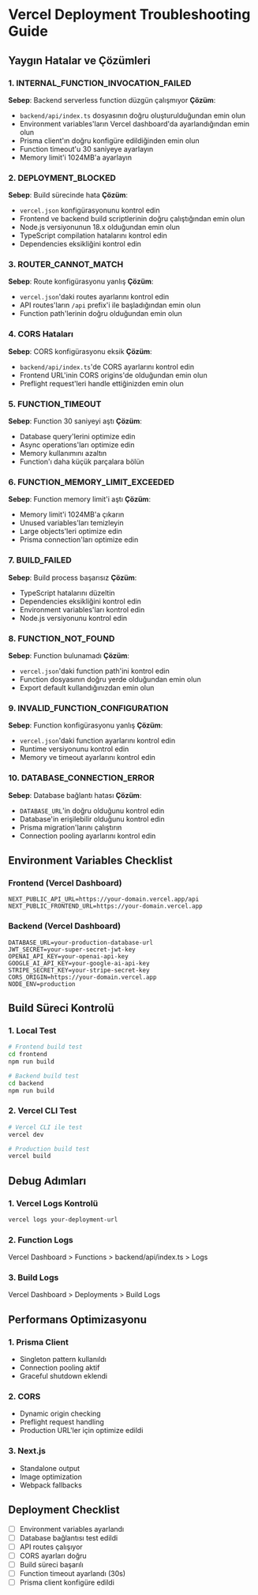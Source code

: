 # Vercel Deployment Troubleshooting Guide

## Yaygın Hatalar ve Çözümleri

### 1. INTERNAL_FUNCTION_INVOCATION_FAILED
**Sebep**: Backend serverless function düzgün çalışmıyor
**Çözüm**: 
- `backend/api/index.ts` dosyasının doğru oluşturulduğundan emin olun
- Environment variables'ların Vercel dashboard'da ayarlandığından emin olun
- Prisma client'ın doğru konfigüre edildiğinden emin olun
- Function timeout'u 30 saniyeye ayarlayın
- Memory limit'i 1024MB'a ayarlayın

### 2. DEPLOYMENT_BLOCKED
**Sebep**: Build sürecinde hata
**Çözüm**:
- `vercel.json` konfigürasyonunu kontrol edin
- Frontend ve backend build scriptlerinin doğru çalıştığından emin olun
- Node.js versiyonunun 18.x olduğundan emin olun
- TypeScript compilation hatalarını kontrol edin
- Dependencies eksikliğini kontrol edin

### 3. ROUTER_CANNOT_MATCH
**Sebep**: Route konfigürasyonu yanlış
**Çözüm**:
- `vercel.json`'daki routes ayarlarını kontrol edin
- API routes'ların `/api` prefix'i ile başladığından emin olun
- Function path'lerinin doğru olduğundan emin olun

### 4. CORS Hataları
**Sebep**: CORS konfigürasyonu eksik
**Çözüm**:
- `backend/api/index.ts`'de CORS ayarlarını kontrol edin
- Frontend URL'inin CORS origins'de olduğundan emin olun
- Preflight request'leri handle ettiğinizden emin olun

### 5. FUNCTION_TIMEOUT
**Sebep**: Function 30 saniyeyi aştı
**Çözüm**:
- Database query'lerini optimize edin
- Async operations'ları optimize edin
- Memory kullanımını azaltın
- Function'ı daha küçük parçalara bölün

### 6. FUNCTION_MEMORY_LIMIT_EXCEEDED
**Sebep**: Function memory limit'i aştı
**Çözüm**:
- Memory limit'i 1024MB'a çıkarın
- Unused variables'ları temizleyin
- Large objects'leri optimize edin
- Prisma connection'ları optimize edin

### 7. BUILD_FAILED
**Sebep**: Build process başarısız
**Çözüm**:
- TypeScript hatalarını düzeltin
- Dependencies eksikliğini kontrol edin
- Environment variables'ları kontrol edin
- Node.js versiyonunu kontrol edin

### 8. FUNCTION_NOT_FOUND
**Sebep**: Function bulunamadı
**Çözüm**:
- `vercel.json`'daki function path'ini kontrol edin
- Function dosyasının doğru yerde olduğundan emin olun
- Export default kullandığınızdan emin olun

### 9. INVALID_FUNCTION_CONFIGURATION
**Sebep**: Function konfigürasyonu yanlış
**Çözüm**:
- `vercel.json`'daki function ayarlarını kontrol edin
- Runtime versiyonunu kontrol edin
- Memory ve timeout ayarlarını kontrol edin

### 10. DATABASE_CONNECTION_ERROR
**Sebep**: Database bağlantı hatası
**Çözüm**:
- `DATABASE_URL`'in doğru olduğunu kontrol edin
- Database'in erişilebilir olduğunu kontrol edin
- Prisma migration'larını çalıştırın
- Connection pooling ayarlarını kontrol edin

## Environment Variables Checklist

### Frontend (Vercel Dashboard)
```
NEXT_PUBLIC_API_URL=https://your-domain.vercel.app/api
NEXT_PUBLIC_FRONTEND_URL=https://your-domain.vercel.app
```

### Backend (Vercel Dashboard)
```
DATABASE_URL=your-production-database-url
JWT_SECRET=your-super-secret-jwt-key
OPENAI_API_KEY=your-openai-api-key
GOOGLE_AI_API_KEY=your-google-ai-api-key
STRIPE_SECRET_KEY=your-stripe-secret-key
CORS_ORIGIN=https://your-domain.vercel.app
NODE_ENV=production
```

## Build Süreci Kontrolü

### 1. Local Test
```bash
# Frontend build test
cd frontend
npm run build

# Backend build test
cd backend
npm run build
```

### 2. Vercel CLI Test
```bash
# Vercel CLI ile test
vercel dev

# Production build test
vercel build
```

## Debug Adımları

### 1. Vercel Logs Kontrolü
```bash
vercel logs your-deployment-url
```

### 2. Function Logs
Vercel Dashboard > Functions > backend/api/index.ts > Logs

### 3. Build Logs
Vercel Dashboard > Deployments > Build Logs

## Performans Optimizasyonu

### 1. Prisma Client
- Singleton pattern kullanıldı
- Connection pooling aktif
- Graceful shutdown eklendi

### 2. CORS
- Dynamic origin checking
- Preflight request handling
- Production URL'ler için optimize edildi

### 3. Next.js
- Standalone output
- Image optimization
- Webpack fallbacks

## Deployment Checklist

- [ ] Environment variables ayarlandı
- [ ] Database bağlantısı test edildi
- [ ] API routes çalışıyor
- [ ] CORS ayarları doğru
- [ ] Build süreci başarılı
- [ ] Function timeout ayarlandı (30s)
- [ ] Prisma client konfigüre edildi
